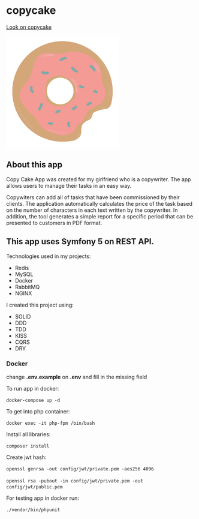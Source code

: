 # copycake

<a href="https://copycake.pl/" target="_blank">Look on copycake</a>

<img src="icon.png" alt="drawing" width="300"/>

## About this app

Copy Cake App was created for my girlfriend who is a copywriter. The app allows users to manage their tasks in an easy way.

Copywiters can add all of tasks that have been commissioned by their clients.
The application automatically calculates the price of the task based on the number of characters in each text written by the copywriter.
In addition, the tool generates a simple report for a specific period that can be presented to customers in PDF format.

## This app uses Symfony 5 on REST API.

Technologies used in my projects:
  - Redis
  - MySQL
  - Docker
  - RabbitMQ
  - NGINX

I created this project using:
  - SOLID
  - DDD
  - TDD
  - KISS
  - CQRS
  - DRY

### Docker

change <b>.env.example</b> on <b>.env</b> and fill in the missing field

To run app in docker:

    docker-compose up -d

To get into php container:

    docker exec -it php-fpm /bin/bash

Install all libraries:

    composer install

Create jwt hash:

    openssl genrsa -out config/jwt/private.pem -aes256 4096
      
    openssl rsa -pubout -in config/jwt/private.pem -out config/jwt/public.pem

For testing app in docker run:

    ./vendor/bin/phpunit